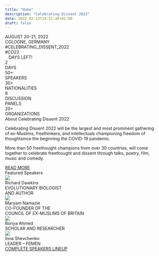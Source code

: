 ```yaml
---
title: "Home"
description: "Celebrating Dissent 2022"
date: 2022-02-23T19:51:48+01:00
draft: false
---
```


<div id="main_image_container" class="background-picture-container">

<div class="announcement-container">
    <div class="main">AUGUST 20-21, 2022<br />COLOGNE, GERMANY</div>
    <div class="details">#CELEBRATING_DISSENT_2022<br />#CD22</div>
    <div class="counter-container">
        <span id="days_counter">&nbsp;&nbsp;</span> DAYS LEFT!
    </div>
</div>
</div>




<div class="features-banner-container">
    <div class="feature-banner">
        <div class="number">2</div>
        <div class="description">DAYS</div>
    </div>
    <div class="feature-banner">
        <div class="number">50+</div>
        <div class="description">SPEAKERS</div>
    </div>
    <div class="feature-banner">
        <div class="number">30+</div>
        <div class="description">NATIONALITIES</div>
    </div>
    <div class="feature-banner">
        <div class="number">8</div>
        <div class="description">DISCUSSION<br />PANELS</div>
    </div>
    <div class="feature-banner">
        <div class="number">20+</div>
        <div class="description">ORGANIZATIONS</div>
    </div>
</div>


<div class="line"></div>

<div class="section-container short-about-section-container">
    <div class="section-title title">About Celebrating Dissent 2022</div>
    <div class="text">
        <p>
        Celebrating Dissent 2022 will be the largest and most prominent gathering of
        ex-Muslims, freethinkers, and intellectuals championing freedom of thoughtsince the beginning the COVID-19 pandemic.
        </p>
        <p>
        More than 50 freethought champions from over 30 countries, will come together to celebrate freethought and
        dissent through talks, poetry, film, music and comedy.
        </p>
    </div>
    <a class="button" href="/about/">READ MORE</a>
</div>

<div class="line"></div>

<div class="section-container featured-speakers-container">
    <div class="section-title title">Featured Speakers</div>
    <div class="list">
        <div class="featured-speaker">
            <div class="locator">
            <img src="/program/speakers/Speakers_DAWKINS RICHARD.jpg" />
                <div class="featured-description">
                    <div class="name">Richard Dawkins</div>
                    <div class="text">EVOLUTIONARY BIOLOGIST<br />AND AUTHOR</div>
                </div>
            </div>
        </div>
        <div class="featured-speaker">
            <div class="locator">
                <img src="/program/speakers/Speakers_NAMAZIE MARYAM.jpg" />
                <div class="featured-description">
                    <div class="name">Maryam Namazie</div>
                    <div class="text">CO-FOUNDER OF THE<br />COUNCIL OF EX-MUSLIMS OF BRITAIN</div>
                </div>
            </div>
        </div>
        <div class="featured-speaker">
            <div class="locator">
                <img src="/program/speakers/Speakers_AHMED BONYA.jpg" />
                <div class="featured-description">
                    <div class="name">Bonya Ahmed</div>
                    <div class="text">SCHOLAR AND RESEARCHER</div>
                </div>
            </div>
        </div>
        <div class="featured-speaker">
            <div class="locator">
                <img src="/program/speakers/Speakers_SHEVCHENKO INNA.jpg" />
                <div class="featured-description">
                    <div class="name">Inna Shevchenko</div>
                    <div class="text">LEADER – FEMEN</div>
                </div>
            </div>
        </div>
    </div>
    <a class="button" href="/program">COMPLETE SPEAKERS LINEUP</a></div>
</div>

